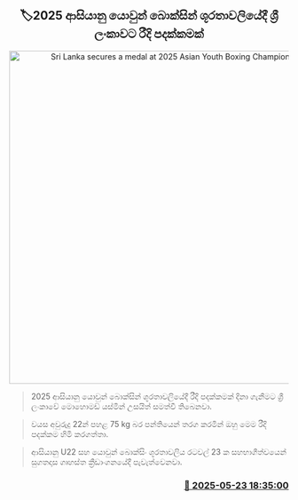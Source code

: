 <p align='center'><b><h2 align='center' title='Sri Lanka secures a medal at 2025 Asian Youth Boxing Championships'>🏷2025 ආසියානු යොවුන් බොක්සින් ශූරතාවලියේදී ශ්‍රී ලංකාවට රීදි පදක්කමක් </h2></b></p>
<p align='center'><img src='https://helakuru.sgp1.cdn.digitaloceanspaces.com/esana/images/lib/mohomad-usaith.jpg' width='600' alt='Sri Lanka secures a medal at 2025 Asian Youth Boxing Championships'></p>

> 2025 ආසියානු යොවුන් බොක්සින් ශූරතාවලියේදී රීදි පදක්කමක් දිනා ගැනීමට ශ්‍රී ලංකාවේ මොහොමඩ් යස්මින් උසයිත් සමත්වී තිබෙනවා.

> වයස අවුරුදු 22න් පහළ 75 kg බර පන්තියෙන් තරග කරමින් ඔහු මෙම රීදි පදක්කම හිමි කරගත්තා.

> ආසියානු U22 සහ යොවුන් බොක්සිං ශූරතාවලිය රටවල් 23 ක සහභාගීත්වයෙන් සුගතදාස ගෘහස්ත ක්‍රීඩාංගනයේදී පැවැත්වෙනවා.



<h3 align='right'><a href='https://www.helakuru.lk/esana/p/110396/'>📅 2025-05-23 18:35:00</a></h3>
